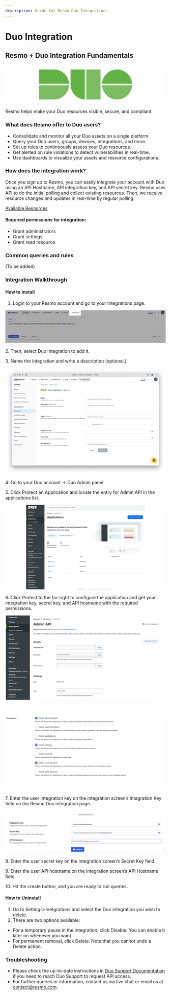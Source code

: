 ```yaml
---
description: Guide for Resmo Duo Integration.
---
```


# Duo Integration

## Resmo + Duo Integration Fundamentals

![](../.gitbook/assets/duo-logo.png)

Resmo helps make your Duo resources visible, secure, and compliant.

### What does Resmo offer to Duo users?

* Consolidate and monitor all your Duo assets on a single platform.
* Query your Duo users, groups, devices, integrations, and more.
* Set up rules to continuously assess your Duo resources.
* Get alerted on rule violations to detect vulnerabilities in real-time.
* Use dashboards to visualize your assets and resource configurations.

### How does the integration work?

Once you sign up to Resmo, you can easily integrate your account with Duo using an API Hostname, API integration key, and API secret key. Resmo uses API to do the initial polling and collect existing resources. Then, we receive resource changes and updates in real-time by regular polling.

[Available Resources](https://docs.resmo.com/resources/duo)

#### Required permissions for integration:

* Grant administrators
* Grant settings
* Grant read resource

### Common queries and rules

(To be added)

### Integration Walkthrough

#### **How to Install**

1. Login to your Resmo account and go to your Integrations page.

![](<../.gitbook/assets/integrations (1).png>)

2\. Then, select Duo integration to add it.

3\. Name the integration and write a description (optional.)

![](<../.gitbook/assets/duo (1).png>)

4\. Go to your Duo account -> Duo Admin panel

5\. Click Protect an Application and locate the entry for Admin API in the applications list.

![](../.gitbook/assets/duo-applications.png)

6\. Click Protect to the far-right to configure the application and get your integration key, secret key, and API hostname with the required permissions.

![](../.gitbook/assets/duo-admin-api.png)

![Required permissions](../.gitbook/assets/duo-permissions.png)

7\. Enter the user integration key on the integration screen’s Integration Key field on the Resmo Duo integration page.

![](../.gitbook/assets/duo-integration-configuration.png)

8\. Enter the user secret key on the integration screen’s Secret Key field.

9\. Enter the user API hostname on the integration screen’s API Hostname field.

10\. Hit the create button, and you are ready to run queries.

#### **How to Uninstall**

1. Go to Settings>Inetgrations and select the Duo integration you wish to delete.
2. There are two options available:

* For a temporary pause in the integration, click Disable. You can enable it later on whenever you want.
* For permanent removal, click Delete. Note that you cannot undo a Delete action.

### Troubleshooting

* Please check the up-to-date instructions in [Duo Support Documentation](https://duo.com/docs/adminapi) if you need to reach Duo Support to request API access.
* For further queries or information, contact us via live chat or email us at contact@resmo.com.
